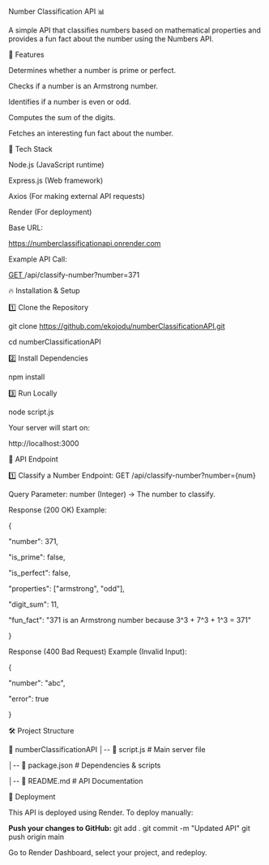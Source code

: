 Number Classification API 📊

A simple API that classifies numbers based on mathematical properties and provides a fun fact about the number using the Numbers API.

🚀 Features

Determines whether a number is prime or perfect.

Checks if a number is an Armstrong number.

Identifies if a number is even or odd.

Computes the sum of the digits.

Fetches an interesting fun fact about the number.

🔧 Tech Stack

Node.js (JavaScript runtime)

Express.js (Web framework)

Axios (For making external API requests)

Render (For deployment)


Base URL:

https://numberclassificationapi.onrender.com

Example API Call:

[GET ](https://numberclassificationapi.onrender.com)/api/classify-number?number=371


🔥 Installation & Setup

1️⃣ Clone the Repository

git clone https://github.com/ekojodu/numberClassificationAPI.git

cd numberClassificationAPI

2️⃣ Install Dependencies

npm install

3️⃣ Run Locally

node script.js

Your server will start on:

http://localhost:3000

📌 API Endpoint

1️⃣ Classify a Number
Endpoint:
GET /api/classify-number?number={num}

Query Parameter:
number (Integer) → The number to classify.

Response (200 OK) Example:

{

  "number": 371,
  
  "is_prime": false,
  
  "is_perfect": false,
  
  "properties": ["armstrong", "odd"],
  
  "digit_sum": 11,
  
  "fun_fact": "371 is an Armstrong number because 3^3 + 7^3 + 1^3 = 371"
  
}

Response (400 Bad Request) Example (Invalid Input):

{

  "number": "abc",
  
  "error": true
  
}

🛠 Project Structure

📁 numberClassificationAPI
│-- 📄 script.js         # Main server file

│-- 📄 package.json     # Dependencies & scripts

│-- 📄 README.md        # API Documentation

🚀 Deployment

This API is deployed using Render. To deploy manually:

**Push your changes to GitHub:**
git add .
git commit -m "Updated API"
git push origin main

Go to Render Dashboard, select your project, and redeploy.
